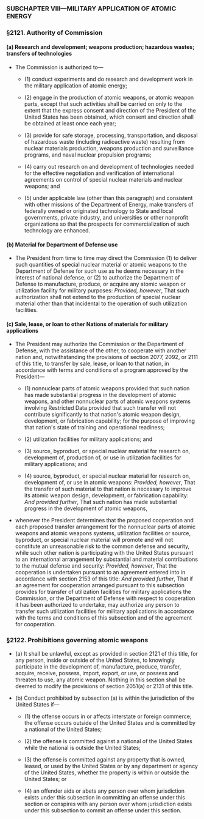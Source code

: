 ### SUBCHAPTER VIII—MILITARY APPLICATION OF ATOMIC ENERGY

### §2121. Authority of Commission
#### (a) Research and development; weapons production; hazardous wastes; transfers of technologies
* The Commission is authorized to—

  * (1) conduct experiments and do research and development work in the military application of atomic energy;

  * (2) engage in the production of atomic weapons, or atomic weapon parts, except that such activities shall be carried on only to the extent that the express consent and direction of the President of the United States has been obtained, which consent and direction shall be obtained at least once each year;

  * (3) provide for safe storage, processing, transportation, and disposal of hazardous waste (including radioactive waste) resulting from nuclear materials production, weapons production and surveillance programs, and naval nuclear propulsion programs;

  * (4) carry out research on and development of technologies needed for the effective negotiation and verification of international agreements on control of special nuclear materials and nuclear weapons; and

  * (5) under applicable law (other than this paragraph) and consistent with other missions of the Department of Energy, make transfers of federally owned or originated technology to State and local governments, private industry, and universities or other nonprofit organizations so that the prospects for commercialization of such technology are enhanced.

#### (b) Material for Department of Defense use
* The President from time to time may direct the Commission (1) to deliver such quantities of special nuclear material or atomic weapons to the Department of Defense for such use as he deems necessary in the interest of national defense, or (2) to authorize the Department of Defense to manufacture, produce, or acquire any atomic weapon or utilization facility for military purposes: _Provided, however_, That such authorization shall not extend to the production of special nuclear material other than that incidental to the operation of such utilization facilities.

#### (c) Sale, lease, or loan to other Nations of materials for military applications
* The President may authorize the Commission or the Department of Defense, with the assistance of the other, to cooperate with another nation and, notwithstanding the provisions of section 2077, 2092, or 2111 of this title, to transfer by sale, lease, or loan to that nation, in accordance with terms and conditions of a program approved by the President—

  * (1) nonnuclear parts of atomic weapons provided that such nation has made substantial progress in the development of atomic weapons, and other nonnuclear parts of atomic weapons systems involving Restricted Data provided that such transfer will not contribute significantly to that nation's atomic weapon design, development, or fabrication capability; for the purpose of improving that nation's state of training and operational readiness;

  * (2) utilization facilities for military applications; and

  * (3) source, byproduct, or special nuclear material for research on, development of, production of, or use in utilization facilities for military applications; and

  * (4) source, byproduct, or special nuclear material for research on, development of, or use in atomic weapons: _Provided, however_, That the transfer of such material to that nation is necessary to improve its atomic weapon design, development, or fabrication capability: _And provided further_, That such nation has made substantial progress in the development of atomic weapons,


* whenever the President determines that the proposed cooperation and each proposed transfer arrangement for the nonnuclear parts of atomic weapons and atomic weapons systems, utilization facilities or source, byproduct, or special nuclear material will promote and will not constitute an unreasonable risk to the common defense and security, while such other nation is participating with the United States pursuant to an international arrangement by substantial and material contributions to the mutual defense and security: _Provided, however_, That the cooperation is undertaken pursuant to an agreement entered into in accordance with section 2153 of this title: _And provided further_, That if an agreement for cooperation arranged pursuant to this subsection provides for transfer of utilization facilities for military applications the Commission, or the Department of Defense with respect to cooperation it has been authorized to undertake, may authorize any person to transfer such utilization facilities for military applications in accordance with the terms and conditions of this subsection and of the agreement for cooperation.

### §2122. Prohibitions governing atomic weapons
* (a) It shall be unlawful, except as provided in section 2121 of this title, for any person, inside or outside of the United States, to knowingly participate in the development of, manufacture, produce, transfer, acquire, receive, possess, import, export, or use, or possess and threaten to use, any atomic weapon. Nothing in this section shall be deemed to modify the provisions of section 2051(a) or 2131 of this title.

* (b) Conduct prohibited by subsection (a) is within the jurisdiction of the United States if—

  * (1) the offense occurs in or affects interstate or foreign commerce; the offense occurs outside of the United States and is committed by a national of the United States;

  * (2) the offense is committed against a national of the United States while the national is outside the United States;

  * (3) the offense is committed against any property that is owned, leased, or used by the United States or by any department or agency of the United States, whether the property is within or outside the United States; or

  * (4) an offender aids or abets any person over whom jurisdiction exists under this subsection in committing an offense under this section or conspires with any person over whom jurisdiction exists under this subsection to commit an offense under this section.